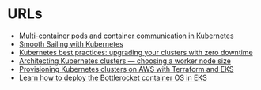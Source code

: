 # URLs

* [Multi-container pods and container communication in Kubernetes
](https://www.mirantis.com/blog/multi-container-pods-and-container-communication-in-kubernetes/)
* [Smooth Sailing with Kubernetes](https://cloud.google.com/kubernetes-engine/kubernetes-comic/)
* [Kubernetes best practices: upgrading your clusters with zero downtime](https://cloud.google.com/blog/products/gcp/kubernetes-best-practices-upgrading-your-clusters-with-zero-downtime)
* [Architecting Kubernetes clusters — choosing a worker node size](https://learnk8s.io/kubernetes-node-size/)
* [Provisioning Kubernetes clusters on AWS with Terraform and EKS](https://learnk8s.io/terraform-eks)
* [Learn how to deploy the Bottlerocket container OS in EKS](https://searchcloudcomputing.techtarget.com/tip/Learn-how-to-deploy-the-Bottlerocket-container-OS-in-EKS)
